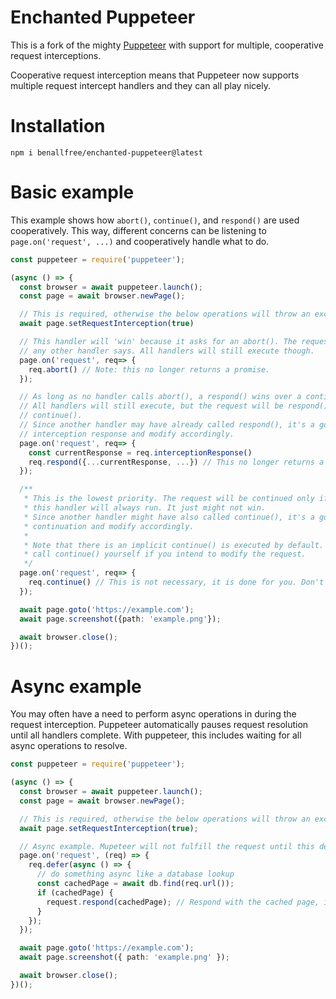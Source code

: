# Enchanted Puppeteer

This is a fork of the mighty [Puppeteer](https://github.com/puppeteer/puppeteer) with support for multiple, cooperative request
interceptions.

Cooperative request interception means that Puppeteer now supports multiple request intercept handlers and they can all play nicely.

# Installation

```
npm i benallfree/enchanted-puppeteer@latest
```

# Basic example

This example shows how `abort()`, `continue()`, and `respond()` are used cooperatively. This way, different
concerns can be listening to `page.on('request', ...)` and cooperatively handle what to do.

```typescript
const puppeteer = require('puppeteer');

(async () => {
  const browser = await puppeteer.launch();
  const page = await browser.newPage();

  // This is required, otherwise the below operations will throw an exception.
  await page.setRequestInterception(true)

  // This handler will 'win' because it asks for an abort(). The request will be aborted no matter what
  // any other handler says. All handlers will still execute though.
  page.on('request', req=> {
    req.abort() // Note: this no longer returns a promise.
  });

  // As long as no handler calls abort(), a respond() wins over a continue().
  // All handlers will still execute, but the request will be respond()'d even if another handler calls
  // continue().
  // Since another handler may have already called respond(), it's a good idea to check the current
  // interception response and modify accordingly.
  page.on('request', req=> {
    const currentResponse = req.interceptionResponse()
    req.respond({...currentResponse, ...}) // This no longer returns a promise
  });

  /**
   * This is the lowest priority. The request will be continued only if no abort() or respond(), but
   * this handler will always run. It just might not win.
   * Since another handler might have also called continue(), it's a good idea to check the current
   * continuation and modify accordingly.
   *
   * Note that there is an implicit continue() is executed by default. Therefore, you only need to
   * call continue() yourself if you intend to modify the request.
   */
  page.on('request', req=> {
    req.continue() // This is not necessary, it is done for you. Don't bother. Also, it doesn't return a promise.
  });

  await page.goto('https://example.com');
  await page.screenshot({path: 'example.png'});

  await browser.close();
})();
```

# Async example

You may often have a need to perform async operations in during the request interception. Puppeteer
automatically pauses request resolution until all handlers complete. With puppeteer, this includes
waiting for all async operations to resolve.

```typescript
const puppeteer = require('puppeteer');

(async () => {
  const browser = await puppeteer.launch();
  const page = await browser.newPage();

  // This is required, otherwise the below operations will throw an exception.
  await page.setRequestInterception(true);

  // Async example. Mupeteer will not fulfill the request until this deferred operation has been completed
  page.on('request', (req) => {
    req.defer(async () => {
      // do something async like a database lookup
      const cachedPage = await db.find(req.url());
      if (cachedPage) {
        request.respond(cachedPage); // Respond with the cached page, if available
      }
    });
  });

  await page.goto('https://example.com');
  await page.screenshot({ path: 'example.png' });

  await browser.close();
})();
```
